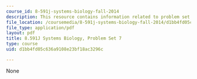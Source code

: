```yaml
---
course_id: 8-591j-systems-biology-fall-2014
description: This resource contains information related to problem set 7.
file_location: /coursemedia/8-591j-systems-biology-fall-2014/d1bb4fd05c636a9108e23bf18ac3296c_MIT8_591JF14_ProblemSet7.pdf
file_type: application/pdf
layout: pdf
title: 8.591J Systems Biology, Problem Set 7
type: course
uid: d1bb4fd05c636a9108e23bf18ac3296c

---
```

None